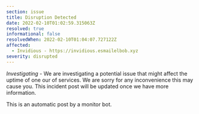 ```yaml
---
section: issue
title: Disruption Detected
date: 2022-02-10T01:02:59.315063Z
resolved: true
informational: false
resolvedWhen: 2022-02-10T01:04:07.727122Z
affected:
  - Invidious - https://invidious.esmailelbob.xyz
severity: disrupted
---
```

*Investigating* - We are investigating a potential issue that might affect the uptime of one our of services. We are sorry for any inconvenience this may cause you. This incident post will be updated once we have more information.

This is an automatic post by a monitor bot.
        